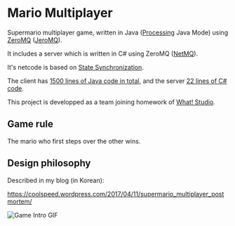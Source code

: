 Mario Multiplayer
=================

Supermario multiplayer game, written in Java ([Processing](https://processing.org/) Java Mode) using [ZeroMQ](http://zeromq.org/) ([JeroMQ](https://github.com/zeromq/jeromq)).

It includes a server which is written in C# using ZeroMQ ([NetMQ](https://github.com/zeromq/netmq)).

It's netcode is based on [State Synchronization](http://gafferongames.com/networked-physics/state-synchronization/).

The client has [1500 lines of Java code in total](https://github.com/coolspeed/MarioMultiplayer/blob/master/src/MarioMultiplay.java), and the server [22 lines of C# code](https://github.com/coolspeed/MarioMultiplayer/blob/master/server/Program.cs).

This project is developped as a team joining homework of [What! Studio](https://github.com/what-studio).

## Game rule

The mario who first steps over the other wins.

## Design philosophy

Described in my blog (in Korean):

https://coolspeed.wordpress.com/2017/04/11/supermario_multiplayer_postmortem/

![Game Intro GIF](https://coolspeed.files.wordpress.com/2017/04/enemycd.gif?w=630)
